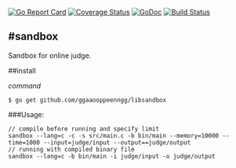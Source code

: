 [![Go Report Card](https://goreportcard.com/badge/github.com/ggaaooppeenngg/libsandbox)](https://goreportcard.com/report/github.com/ggaaooppeenngg/libsandbox)
[![Coverage Status](https://coveralls.io/repos/github/ggaaooppeenngg/libsandbox/badge.svg?branch=master)](https://coveralls.io/github/ggaaooppeenngg/libsandbox?branch=master)
[![GoDoc](https://godoc.org/github.com/ggaaooppeenngg/libsandbox?status.svg)](https://godoc.org/github.com/ggaaooppeenngg/libsandbox)
[![Build Status](https://drone.io/github.com/ggaaooppeenngg/libsandbox/status.png)](https://drone.io/github.com/ggaaooppeenngg/libsandbox/latest)

#sandbox
---

Sandbox for online judge.

##install

*command*

```
$ go get github.com/ggaaooppeenngg/libsandbox

```

###Usage:

```
// compile before running and specify limit
sandbox --lang=c -c -s src/main.c -b bin/main --memory=10000 --time=1000 --input=judge/input --output==judge/output
// running with compiled binary file
sandbox --lang=c -b bin/main -i judge/input -o judge/output
```
